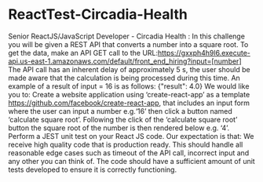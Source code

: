 # ReactTest-Circadia-Health
Senior ReactJS/JavaScript Developer - Circadia Health : In this challenge you will be given a REST API that converts a number into a square root. To get the data, make an API GET call to the   URL:https://gxxph4h9l6.execute-api.us-east-1.amazonaws.com/default/front_end_hiring?input=[number]  The API call has an inherent delay of approximately 5 s, the user should be made aware that the calculation is being processed during this time.  An example of a result of input = 16 is as follows:  {"result": 4.0}  We would like you to:  Create a website application using ‘create-react-app’ as a template https://github.com/facebook/create-react-app, that includes an input form where the user can input a number e.g.‘16’ then click a button named ‘calculate square root’. Following the click of the ‘calculate square root’ button the square root of the number is then rendered below e.g. ‘4’.   Perform a JEST unit test on your React JS code.  Our expectation is that:  We receive high quality code that is production ready. This should handle all reasonable edge cases such as timeout of the API call, incorrect input and any other you can think of.  The code should have a sufficient amount of unit tests developed to ensure it is correctly functioning.
